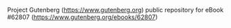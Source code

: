 Project Gutenberg (https://www.gutenberg.org) public repository for
eBook #62807 (https://www.gutenberg.org/ebooks/62807)
